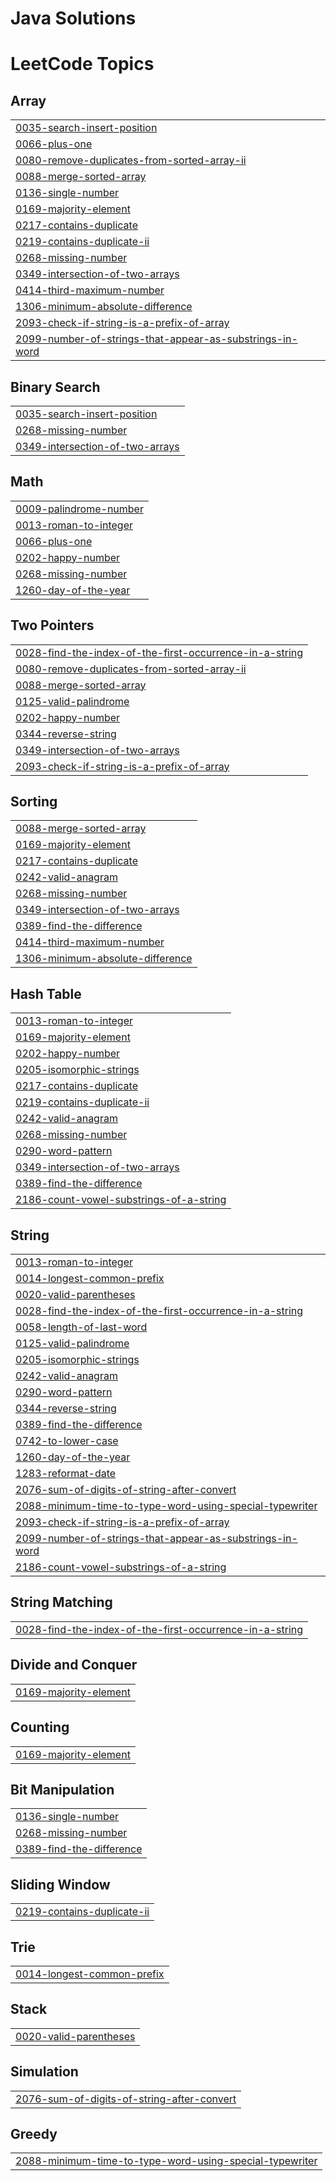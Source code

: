 # Java Solutions

<!---LeetCode Topics Start-->
# LeetCode Topics
## Array
|  |
| ------- |
| [0035-search-insert-position](https://github.com/GyanaGRS/test1/tree/master/0035-search-insert-position) |
| [0066-plus-one](https://github.com/GyanaGRS/test1/tree/master/0066-plus-one) |
| [0080-remove-duplicates-from-sorted-array-ii](https://github.com/GyanaGRS/test1/tree/master/0080-remove-duplicates-from-sorted-array-ii) |
| [0088-merge-sorted-array](https://github.com/GyanaGRS/test1/tree/master/0088-merge-sorted-array) |
| [0136-single-number](https://github.com/GyanaGRS/test1/tree/master/0136-single-number) |
| [0169-majority-element](https://github.com/GyanaGRS/test1/tree/master/0169-majority-element) |
| [0217-contains-duplicate](https://github.com/GyanaGRS/test1/tree/master/0217-contains-duplicate) |
| [0219-contains-duplicate-ii](https://github.com/GyanaGRS/test1/tree/master/0219-contains-duplicate-ii) |
| [0268-missing-number](https://github.com/GyanaGRS/test1/tree/master/0268-missing-number) |
| [0349-intersection-of-two-arrays](https://github.com/GyanaGRS/test1/tree/master/0349-intersection-of-two-arrays) |
| [0414-third-maximum-number](https://github.com/GyanaGRS/test1/tree/master/0414-third-maximum-number) |
| [1306-minimum-absolute-difference](https://github.com/GyanaGRS/test1/tree/master/1306-minimum-absolute-difference) |
| [2093-check-if-string-is-a-prefix-of-array](https://github.com/GyanaGRS/test1/tree/master/2093-check-if-string-is-a-prefix-of-array) |
| [2099-number-of-strings-that-appear-as-substrings-in-word](https://github.com/GyanaGRS/test1/tree/master/2099-number-of-strings-that-appear-as-substrings-in-word) |
## Binary Search
|  |
| ------- |
| [0035-search-insert-position](https://github.com/GyanaGRS/test1/tree/master/0035-search-insert-position) |
| [0268-missing-number](https://github.com/GyanaGRS/test1/tree/master/0268-missing-number) |
| [0349-intersection-of-two-arrays](https://github.com/GyanaGRS/test1/tree/master/0349-intersection-of-two-arrays) |
## Math
|  |
| ------- |
| [0009-palindrome-number](https://github.com/GyanaGRS/test1/tree/master/0009-palindrome-number) |
| [0013-roman-to-integer](https://github.com/GyanaGRS/test1/tree/master/0013-roman-to-integer) |
| [0066-plus-one](https://github.com/GyanaGRS/test1/tree/master/0066-plus-one) |
| [0202-happy-number](https://github.com/GyanaGRS/test1/tree/master/0202-happy-number) |
| [0268-missing-number](https://github.com/GyanaGRS/test1/tree/master/0268-missing-number) |
| [1260-day-of-the-year](https://github.com/GyanaGRS/test1/tree/master/1260-day-of-the-year) |
## Two Pointers
|  |
| ------- |
| [0028-find-the-index-of-the-first-occurrence-in-a-string](https://github.com/GyanaGRS/test1/tree/master/0028-find-the-index-of-the-first-occurrence-in-a-string) |
| [0080-remove-duplicates-from-sorted-array-ii](https://github.com/GyanaGRS/test1/tree/master/0080-remove-duplicates-from-sorted-array-ii) |
| [0088-merge-sorted-array](https://github.com/GyanaGRS/test1/tree/master/0088-merge-sorted-array) |
| [0125-valid-palindrome](https://github.com/GyanaGRS/test1/tree/master/0125-valid-palindrome) |
| [0202-happy-number](https://github.com/GyanaGRS/test1/tree/master/0202-happy-number) |
| [0344-reverse-string](https://github.com/GyanaGRS/test1/tree/master/0344-reverse-string) |
| [0349-intersection-of-two-arrays](https://github.com/GyanaGRS/test1/tree/master/0349-intersection-of-two-arrays) |
| [2093-check-if-string-is-a-prefix-of-array](https://github.com/GyanaGRS/test1/tree/master/2093-check-if-string-is-a-prefix-of-array) |
## Sorting
|  |
| ------- |
| [0088-merge-sorted-array](https://github.com/GyanaGRS/test1/tree/master/0088-merge-sorted-array) |
| [0169-majority-element](https://github.com/GyanaGRS/test1/tree/master/0169-majority-element) |
| [0217-contains-duplicate](https://github.com/GyanaGRS/test1/tree/master/0217-contains-duplicate) |
| [0242-valid-anagram](https://github.com/GyanaGRS/test1/tree/master/0242-valid-anagram) |
| [0268-missing-number](https://github.com/GyanaGRS/test1/tree/master/0268-missing-number) |
| [0349-intersection-of-two-arrays](https://github.com/GyanaGRS/test1/tree/master/0349-intersection-of-two-arrays) |
| [0389-find-the-difference](https://github.com/GyanaGRS/test1/tree/master/0389-find-the-difference) |
| [0414-third-maximum-number](https://github.com/GyanaGRS/test1/tree/master/0414-third-maximum-number) |
| [1306-minimum-absolute-difference](https://github.com/GyanaGRS/test1/tree/master/1306-minimum-absolute-difference) |
## Hash Table
|  |
| ------- |
| [0013-roman-to-integer](https://github.com/GyanaGRS/test1/tree/master/0013-roman-to-integer) |
| [0169-majority-element](https://github.com/GyanaGRS/test1/tree/master/0169-majority-element) |
| [0202-happy-number](https://github.com/GyanaGRS/test1/tree/master/0202-happy-number) |
| [0205-isomorphic-strings](https://github.com/GyanaGRS/test1/tree/master/0205-isomorphic-strings) |
| [0217-contains-duplicate](https://github.com/GyanaGRS/test1/tree/master/0217-contains-duplicate) |
| [0219-contains-duplicate-ii](https://github.com/GyanaGRS/test1/tree/master/0219-contains-duplicate-ii) |
| [0242-valid-anagram](https://github.com/GyanaGRS/test1/tree/master/0242-valid-anagram) |
| [0268-missing-number](https://github.com/GyanaGRS/test1/tree/master/0268-missing-number) |
| [0290-word-pattern](https://github.com/GyanaGRS/test1/tree/master/0290-word-pattern) |
| [0349-intersection-of-two-arrays](https://github.com/GyanaGRS/test1/tree/master/0349-intersection-of-two-arrays) |
| [0389-find-the-difference](https://github.com/GyanaGRS/test1/tree/master/0389-find-the-difference) |
| [2186-count-vowel-substrings-of-a-string](https://github.com/GyanaGRS/test1/tree/master/2186-count-vowel-substrings-of-a-string) |
## String
|  |
| ------- |
| [0013-roman-to-integer](https://github.com/GyanaGRS/test1/tree/master/0013-roman-to-integer) |
| [0014-longest-common-prefix](https://github.com/GyanaGRS/test1/tree/master/0014-longest-common-prefix) |
| [0020-valid-parentheses](https://github.com/GyanaGRS/test1/tree/master/0020-valid-parentheses) |
| [0028-find-the-index-of-the-first-occurrence-in-a-string](https://github.com/GyanaGRS/test1/tree/master/0028-find-the-index-of-the-first-occurrence-in-a-string) |
| [0058-length-of-last-word](https://github.com/GyanaGRS/test1/tree/master/0058-length-of-last-word) |
| [0125-valid-palindrome](https://github.com/GyanaGRS/test1/tree/master/0125-valid-palindrome) |
| [0205-isomorphic-strings](https://github.com/GyanaGRS/test1/tree/master/0205-isomorphic-strings) |
| [0242-valid-anagram](https://github.com/GyanaGRS/test1/tree/master/0242-valid-anagram) |
| [0290-word-pattern](https://github.com/GyanaGRS/test1/tree/master/0290-word-pattern) |
| [0344-reverse-string](https://github.com/GyanaGRS/test1/tree/master/0344-reverse-string) |
| [0389-find-the-difference](https://github.com/GyanaGRS/test1/tree/master/0389-find-the-difference) |
| [0742-to-lower-case](https://github.com/GyanaGRS/test1/tree/master/0742-to-lower-case) |
| [1260-day-of-the-year](https://github.com/GyanaGRS/test1/tree/master/1260-day-of-the-year) |
| [1283-reformat-date](https://github.com/GyanaGRS/test1/tree/master/1283-reformat-date) |
| [2076-sum-of-digits-of-string-after-convert](https://github.com/GyanaGRS/test1/tree/master/2076-sum-of-digits-of-string-after-convert) |
| [2088-minimum-time-to-type-word-using-special-typewriter](https://github.com/GyanaGRS/test1/tree/master/2088-minimum-time-to-type-word-using-special-typewriter) |
| [2093-check-if-string-is-a-prefix-of-array](https://github.com/GyanaGRS/test1/tree/master/2093-check-if-string-is-a-prefix-of-array) |
| [2099-number-of-strings-that-appear-as-substrings-in-word](https://github.com/GyanaGRS/test1/tree/master/2099-number-of-strings-that-appear-as-substrings-in-word) |
| [2186-count-vowel-substrings-of-a-string](https://github.com/GyanaGRS/test1/tree/master/2186-count-vowel-substrings-of-a-string) |
## String Matching
|  |
| ------- |
| [0028-find-the-index-of-the-first-occurrence-in-a-string](https://github.com/GyanaGRS/test1/tree/master/0028-find-the-index-of-the-first-occurrence-in-a-string) |
## Divide and Conquer
|  |
| ------- |
| [0169-majority-element](https://github.com/GyanaGRS/test1/tree/master/0169-majority-element) |
## Counting
|  |
| ------- |
| [0169-majority-element](https://github.com/GyanaGRS/test1/tree/master/0169-majority-element) |
## Bit Manipulation
|  |
| ------- |
| [0136-single-number](https://github.com/GyanaGRS/test1/tree/master/0136-single-number) |
| [0268-missing-number](https://github.com/GyanaGRS/test1/tree/master/0268-missing-number) |
| [0389-find-the-difference](https://github.com/GyanaGRS/test1/tree/master/0389-find-the-difference) |
## Sliding Window
|  |
| ------- |
| [0219-contains-duplicate-ii](https://github.com/GyanaGRS/test1/tree/master/0219-contains-duplicate-ii) |
## Trie
|  |
| ------- |
| [0014-longest-common-prefix](https://github.com/GyanaGRS/test1/tree/master/0014-longest-common-prefix) |
## Stack
|  |
| ------- |
| [0020-valid-parentheses](https://github.com/GyanaGRS/test1/tree/master/0020-valid-parentheses) |
## Simulation
|  |
| ------- |
| [2076-sum-of-digits-of-string-after-convert](https://github.com/GyanaGRS/test1/tree/master/2076-sum-of-digits-of-string-after-convert) |
## Greedy
|  |
| ------- |
| [2088-minimum-time-to-type-word-using-special-typewriter](https://github.com/GyanaGRS/test1/tree/master/2088-minimum-time-to-type-word-using-special-typewriter) |
<!---LeetCode Topics End-->